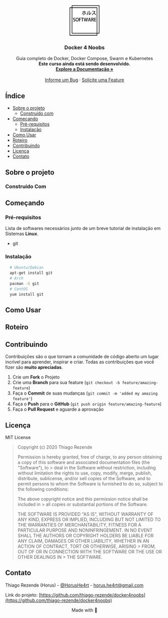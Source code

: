 <!-- PROJECT SHIELDS -->

<!-- PROJECT LOGO -->
<br />
<div align="center">
  <a href="https://github.com/thiago-rezende/docker4noobs">
    <img src="assets/horus_software_logo.png" alt="Logo" width="100" height="100">
  </a>

  <h3 align="center">Docker 4 Noobs</h3>

  <p align="center">
    Guia completo de Docker, Docker Compose, Swarm e Kubernetes
    <br />
    <strong>Este curso ainda está sendo desenvolvido.</strong>
    <br />
    <a href="https://github.com/thiago-rezende/docker4noobs"><strong>Explore a Documentação »</strong></a>
    <br />
    <br />
    <a href="https://github.com/thiago-rezende/docker4noobs/issues">Informe um Bug</a>
    ·
    <a href="https://github.com/thiago-rezende/docker4noobs/issues">Solicite uma Feature</a>
  </p>
</div>

<!-- TABLE OF CONTENTS -->

## Índice

- [Sobre o projeto](#sobre-o-projeto)
  - [Construído com](#construído-com)
- [Começando](#começando)
  - [Pré-requisitos](#pré-requisitos)
  - [Instalação](#instalação)
- [Como Usar](#como-usar)
- [Roteiro](#roteiro)
- [Contribuindo](#contribuindo)
- [Licença](#licença)
- [Contato](#contato)

<!-- SOBRE O PROJETO -->

## Sobre o projeto

### Construído Com

<!-- COMEÇANDO -->

## Começando

### Pré-requisitos

Lista de softwares necessários junto de um breve tutorial de instalação em Sistemas **Linux**.

- git

### Instalação

  ```sh
    # Ubuntu/Debian
    apt-get install git
    # Arch
    pacman -S git
    # CentOS
    yum install git
  ```

<!-- COMO USAR -->

## Como Usar

<!-- ROTEIRO -->

## Roteiro

<!-- CONTRIBUIÇÃO -->

## Contribuindo

Contribuições são o que tornam a comunidade de código aberto um lugar incrível para aprender, inspirar e criar. Todas as contribuições que você fizer são **muito apreciadas**.

1. Crie um **Fork** o Projeto
2. Crie uma **Branch** para sua feature (`git checkout -b feature/amazing-feature`)
3. Faça o **Commit** de suas mudanças (`git commit -m 'added my amazing feature'`)
4. Faça o **Push** para o **GitHub** (`git push origin feature/amazing-feature`)
5. Faça o **Pull Request** e aguarde a aprovação

<!-- LICENÇA -->

## Licença

MIT License

> Copyright (c) 2020 Thiago Rezende
>
> Permission is hereby granted, free of charge, to any person obtaining a copy
> of this software and associated documentation files (the "Software"), to > deal
> in the Software without restriction, including without limitation the rights
> to use, copy, modify, merge, publish, distribute, sublicense, and/or sell
> copies of the Software, and to permit persons to whom the Software is
> furnished to do so, subject to the following conditions:
>
> The above copyright notice and this permission notice shall be included in > all
> copies or substantial portions of the Software.
>
> THE SOFTWARE IS PROVIDED "AS IS", WITHOUT WARRANTY OF ANY KIND, EXPRESS OR
> IMPLIED, INCLUDING BUT NOT LIMITED TO THE WARRANTIES OF MERCHANTABILITY,
> FITNESS FOR A PARTICULAR PURPOSE AND NONINFRINGEMENT. IN NO EVENT SHALL THE
> AUTHORS OR COPYRIGHT HOLDERS BE LIABLE FOR ANY CLAIM, DAMAGES OR OTHER
> LIABILITY, WHETHER IN AN ACTION OF CONTRACT, TORT OR OTHERWISE, ARISING > FROM,
> OUT OF OR IN CONNECTION WITH THE SOFTWARE OR THE USE OR OTHER DEALINGS IN > THE
> SOFTWARE.

<!-- CONTATO -->

## Contato

Thiago Rezende (Horus) - [@HorusHe4rt](https://twitter.com/HorusHe4rt) - horus.he4rt@gmail.com

Link do projeto: [https://github.com/thiago-rezende/docker4noobs](https://github.com/thiago-rezende/docker4noobs)

<p align="center">Made with 💜</p>

<!-- MARKDOWN LINKS & IMAGES -->
<!-- https://www.markdownguide.org/basic-syntax/#reference-style-links -->

[horus-software-logo]: assets/horus_software_logo.png
